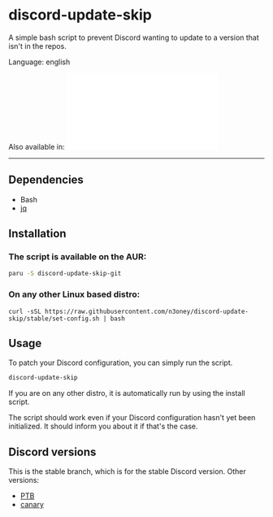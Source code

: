# discord-update-skip
A simple bash script to prevent Discord wanting to update to a version that isn't in the repos.

Language: english

Also available in:
![spanish](LEEME.md)

-------------------------------------------------------------------------------

## Dependencies
 * Bash
 * [jq](https://github.com/stedolan/jq)

## Installation
### The script is available on the AUR:
```sh
paru -S discord-update-skip-git
```

### On any other Linux based distro:
```
curl -sSL https://raw.githubusercontent.com/n3oney/discord-update-skip/stable/set-config.sh | bash
```

## Usage
To patch your Discord configuration, you can simply run the script.
```sh
discord-update-skip
```

If you are on any other distro, it is automatically run by using the install script.

The script should work even if your Discord configuration hasn't yet been initialized. It should inform you about it if that's the case.

## Discord versions
This is the stable branch, which is for the stable Discord version.
Other versions:
 * [PTB](https://github.com/n3oney/discord-update-skip/tree/ptb)
 * [canary](https://github.com/n3oney/discord-update-skip/tree/canary)
